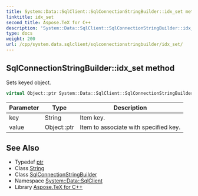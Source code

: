 ```yaml
---
title: System::Data::SqlClient::SqlConnectionStringBuilder::idx_set method
linktitle: idx_set
second_title: Aspose.TeX for C++
description: 'System::Data::SqlClient::SqlConnectionStringBuilder::idx_set method. Sets keyed object in C++.'
type: docs
weight: 200
url: /cpp/system.data.sqlclient/sqlconnectionstringbuilder/idx_set/
---
```

## SqlConnectionStringBuilder::idx_set method


Sets keyed object.

```cpp
virtual Object::ptr System::Data::SqlClient::SqlConnectionStringBuilder::idx_set(String key, Object::ptr value) override
```


| Parameter | Type | Description |
| --- | --- | --- |
| key | String | Item key. |
| value | Object::ptr | Item to associate with specified key. |

## See Also

* Typedef [ptr](../../../system/object/ptr/)
* Class [String](../../../system/string/)
* Class [SqlConnectionStringBuilder](../)
* Namespace [System::Data::SqlClient](../../)
* Library [Aspose.TeX for C++](../../../)
